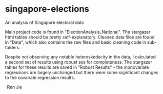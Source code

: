 # singapore-elections

An analysis of Singapore electoral data

Main project code is found in "ElectionAnalysis_National".
The stargazer html tables should be pretty self-explanatory.
Cleaned data files are found in "Data", which also contains the raw files and basic cleaning code in sub-folders. 

Despite not observing any notable heteroskedacity in the data, I calculated a second set of results using robust ses for completeness. The stargazer tables for these results are saved in "Robust Results" - the monovariate regressions are largely unchanged but there were some significant changes to the covariate regression results. 

-Ren Jie
